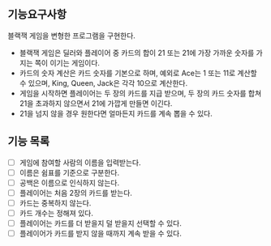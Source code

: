 ## 기능요구사항

블랙잭 게임을 변형한 프로그램을 구현한다. 
- 블랙잭 게임은 딜러와 플레이어 중 카드의 합이 21 또는 21에 가장 가까운 숫자를 가지는 쪽이 이기는 게임이다.
- 카드의 숫자 계산은 카드 숫자를 기본으로 하며, 예외로 Ace는 1 또는 11로 계산할 수 있으며, King, Queen, Jack은 각각 10으로 계산한다.
- 게임을 시작하면 플레이어는 두 장의 카드를 지급 받으며, 두 장의 카드 숫자를 합쳐 21을 초과하지 않으면서 21에 가깝게 만들면 이긴다. 
- 21을 넘지 않을 경우 원한다면 얼마든지 카드를 계속 뽑을 수 있다.

## 기능 목록

- [ ] 게임에 참여할 사람의 이름을 입력받는다.
- [ ] 이름은 쉼표를 기준으로 구분한다.
- [ ] 공백은 이름으로 인식하지 않는다.
- [ ] 플레이어는 처음 2장의 카드를 받는다.
- [ ] 카드는 중복하지 않는다.
- [ ] 카드 개수는 정해져 있다.
- [ ] 플레이어는 카드를 더 받을지 덜 받을지 선택할 수 있다.
- [ ] 플레이어가 카드를 받지 않을 때까지 계속 받을 수 있다.